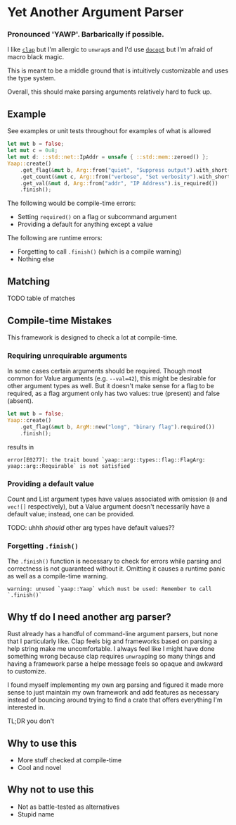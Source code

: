 # Yet Another Argument Parser

### Pronounced 'YAWP'. Barbarically if possible.

I like [`clap`](https://clap.rs) but I'm allergic to `unwrap`s and I'd use [`docopt`](https://github.com/docopt/docopt.rs) but I'm afraid of macro black magic.

This is meant to be a middle ground that is intuitively customizable and uses the type system. 

Overall, this should make parsing arguments relatively hard to fuck up.

## Example

See examples or unit tests throughout for examples of what is allowed

```rust
let mut b = false;
let mut c = 0u8;
let mut d: ::std::net::IpAddr = unsafe { ::std::mem::zeroed() };
Yaap::create()
    .get_flag(&mut b, Arg::from("quiet", "Suppress output").with_short("q"))
    .get_count(&mut c, Arg::from("verbose", "Set verbosity").with_short("v"))
    .get_val(&mut d, Arg::from("addr", "IP Address").is_required())
    .finish();
```

The following would be compile-time errors:

* Setting `required()` on a flag or subcommand argument
* Providing a default for anything except a value

The following are runtime errors:

* Forgetting to call `.finish()` (which is a compile warning)
* Nothing else

## Matching 

TODO table of matches

## Compile-time Mistakes

This framework is designed to check a lot at compile-time. 

### Requiring unrequirable arguments

In some cases certain arguments should be required. Though most common for Value arguments (e.g. `--val=42`), this might be desirable for other argument types as well. But it doesn't make sense for a flag to be required, as a flag argument only has two values: true (present) and false (absent).

```rust
let mut b = false;
Yaap::create()
    .get_flag(&mut b, ArgM::new("long", "binary flag").required())
    .finish();
```

results in 

```
error[E0277]: the trait bound `yaap::arg::types::flag::FlagArg: yaap::arg::Requirable` is not satisfied
```

### Providing a default value

Count and List argument types have values associated with omission (`0` and `vec![]` respectively), but a Value argument doesn't necessarily have a default value; instead, one can be provided.

TODO: uhhh *should* other arg types have default values??

### Forgetting `.finish()`

The `.finish()` function is necessary to check for errors while parsing and correctness is not guaranteed without it. Omitting it causes a runtime panic as well as a compile-time warning.

```
warning: unused `yaap::Yaap` which must be used: Remember to call `.finish()`
```

## Why tf do I need another arg parser?

Rust already has a handful of command-line argument parsers, but none that I particularly like. Clap feels big and frameworks based on parsing a help string make me uncomfortable. I always feel like I might have done something wrong because clap requires `unwrap`ping so many things and having a framework parse a helpe message feels so opaque and awkward to customize. 

I found myself implementing my own arg parsing and figured it made more sense to just maintain my own framework and add features as necessary instead of bouncing around trying to find a crate that offers everything I'm interested in.

TL;DR you don't

## Why to use this

* More stuff checked at compile-time
* Cool and novel

## Why not to use this

* Not as battle-tested as alternatives
* Stupid name

